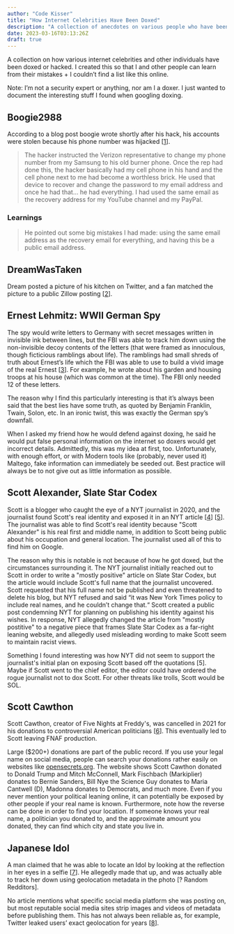 ```yaml
---
author: "Code Kisser"
title: "How Internet Celebrities Have Been Doxed"
description: "A collection of anecdotes on various people who have been doxed and how exactly they got doxed."
date: 2023-03-16T03:13:26Z
draft: true
---
```


A collection on how various internet celebrities and other individuals have been doxed or hacked. I created this so that I and other people can learn from their mistakes + I couldn’t find a list like this online.

Note: I’m not a security expert or anything, nor am I a doxer. I just wanted to document the interesting stuff I found when googling doxing.

## Boogie2988

According to a blog post boogie wrote shortly after his hack, his accounts were stolen because his phone number was hijacked [[1](https://medium.com/internet-creators-guild/getting-hacked-as-an-internet-creator-982d03637e86)].

> The hacker instructed the Verizon representative to change my phone number from my Samsung to his old burner phone. Once the rep had done this, the hacker basically had my cell phone in his hand and the cell phone next to me had become a worthless brick. He used that device to recover and change the password to my email address and once he had that… he had everything. I had used the same email as the recovery address for my YouTube channel and my PayPal.

### Learnings

> He pointed out some big mistakes I had made: using the same email address as the recovery email for everything, and having this be a public email address.

## DreamWasTaken

Dream posted a picture of his kitchen on Twitter, and a fan matched the picture to a public Zillow posting [[2](https://screenrant.com/minecraft-dream-doxxed-face-reveal-speedrun-cheat-controversy/)].

## Ernest Lehmitz: WWII German Spy

The spy would write letters to Germany with secret messages written in invisible ink between lines, but the FBI was able to track him down using the non-invisible decoy contents of the letters (that were framed as innoculous, though ficticious ramblings about life). The ramblings had small shreds of truth about Ernest’s life which the FBI was able to use to build a vivid image of the real Ernest [[3](https://www.silive.com/news/2018/07/staten_island_wwii_espionage_c.html)]. For example, he wrote about his garden and housing troops at his house (which was common at the time). The FBI only needed 12 of these letters.

The reason why I find this particularly interesting is that it’s always been said that the best lies have some truth, as quoted by Benjamin Franklin, Twain, Solon, etc. In an ironic twist, this was exactly the German spy’s downfall.

When I asked my friend how he would defend against doxing, he said he would put false personal information on the internet so doxers would get incorrect details. Admittedly, this was my idea at first, too. Unfortunately, with enough effort, or with Modern tools like (probably, never used it) Maltego, fake information can immediately be seeded out. Best practice will always be to not give out as little information as possible.

## Scott Alexander, Slate Star Codex

Scott is a blogger who caught the eye of a NYT journalist in 2020, and the journalist found Scott's real identity and exposed it in an NYT article [[4](https://slatestarcodex.com/2020/06/22/nyt-is-threatening-my-safety-by-revealing-my-real-name-so-i-am-deleting-the-blog/)] [[5](https://www.nationalreview.com/news/what-a-nyt-reporters-doxxing-threat-says-about-the-papers-standards/)]. The journalist was able to find Scott's real identity because "Scott Alexander" is his real first and middle name, in addition to Scott being public about his occupation and general location. The journalist used all of this to find him on Google.

The reason why this is notable is not because of how he got doxed, but the circumstances surrounding it. The NYT journalist initially reached out to Scott in order to write a "mostly positive" article on Slate Star Codex, but the article would include Scott's full name that the journalist uncovered. Scott requested that his full name not be published and even threatened to delete his blog, but NYT refused and said “it was New York Times policy to include real names, and he couldn’t change that.“ Scott created a public post condemning NYT for planning on publishing his identity against his wishes. In response, NYT allegedly changed the article from "mostly postitive" to a negative piece that frames Slate Star Codex as a far-right leaning website, and allegedly used misleading wording to make Scott seem to maintain racist views.

Something I found interesting was how NYT did not seem to support the journalist's initial plan on exposing Scott based off the quotations [5]. Maybe if Scott went to the chief editor, the editor could have ordered the rogue journalist not to dox Scott. For other threats like trolls, Scott would be SOL.

## Scott Cawthon

Scott Cawthon, creator of Five Nights at Freddy's, was cancelled in 2021 for his donations to controversial American politicians [[6](https://www.forbes.com/sites/erikkain/2021/06/18/five-nights-at-freddys-controversy-scott-cawthon-republican-donald-trump-lgbtq-backlash/?sh=10a1d1aa6f8a)]. This eventually led to Scott leaving FNAF production.

Large ($200+) donations are part of the public record. If you use your legal name on social media, people can search your donations rather easily on websites like [opensecrets.org](https://www.opensecrets.org/donor-lookup). The website shows Scott Cawthon donated to Donald Trump and Mitch McConnell, Mark Fischbach (Markiplier) donates to Bernie Sanders, Bill Nye the Science Guy donates to Maria Cantwell (D), Madonna donates to Democrats, and much more.
Even if you never mention your political leaning online, it can potentially be exposed by other people if your real name is known. Furthermore, note how the reverse can be done in order to find your location. If someone knows your real name, a politician you donated to, and the approximate amount you donated, they can find which city and state you live in.

## Japanese Idol

A man claimed that he was able to locate an Idol by looking at the reflection in her eyes in a selfie [[7](https://www.bbc.com/news/world-asia-50000234)]. He allegedly made that up, and was actually able to track her down using geolocation metadata in the photo [? Random Redditors].

No article mentions what specific social media platform she was posting on, but most reputable social media sites strip images and videos of metadata before publishing them. This has not always been reliable as, for example, Twitter leaked users’ exact geolocation for years [[8](https://www.wired.com/story/twitter-location-data-gps-privacy/)].
